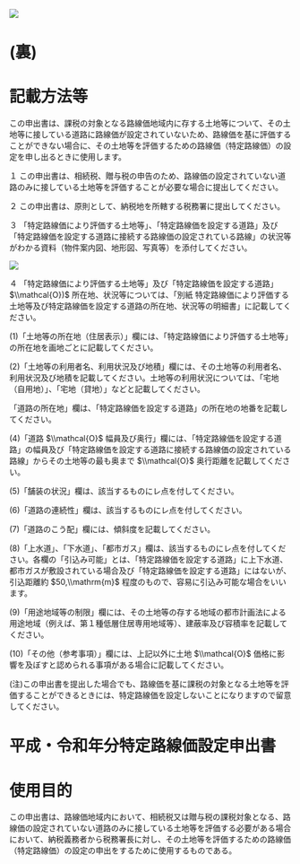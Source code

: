 ![](https://www.nta.go.jp/tmp/a9a06139-7c32-47dc-a2e8-31663146cad6/images/a31de1fbbd18ba5dbbf008d61f19e0b46acc916c10a6f59956563e4f910a7467.jpg)

# (裏)

# 記載方法等

この申出書は、課税の対象となる路線価地域内に存する土地等について、その土地等に接している道路に路線価が設定されていないため、路線価を基に評価することができない場合に、その土地等を評価するための路線価（特定路線価）の設定を申し出るときに使用します。

１ この申出書は、相続税、贈与税の申告のため、路線価の設定されていない道路のみに接している土地等を評価することが必要な場合に提出してください。

２ この申出書は、原則として、納税地を所轄する税務署に提出してください。

３ 「特定路線価により評価する土地等」、「特定路線価を設定する道路」及び「特定路線価を設定する道路に接続する路線価の設定されている路線」の状況等がわかる資料（物件案内図、地形図、写真等）を添付してください。

![](https://www.nta.go.jp/tmp/a9a06139-7c32-47dc-a2e8-31663146cad6/images/e26dede07be346881ae16a5466c6112eb337b2f7295fb2021fbac8bcee6aa11f.jpg)

４ 「特定路線価により評価する土地等」及び「特定路線価を設定する道路」 $\\mathcal{O})$ 所在地、状況等については、「別紙 特定路線価により評価する土地等及び特定路線価を設定する道路の所在地、状況等の明細書」に記載してください。

(1)「土地等の所在地（住居表示）」欄には、「特定路線価により評価する土地等」の所在地を画地ごとに記載してください。

(2)「土地等の利用者名、利用状況及び地積」欄には、その土地等の利用者名、利用状況及び地積を記載してください。土地等の利用状況については、「宅地（自用地）」、「宅地（貸地）」などと記載してください。

「道路の所在地」欄は、「特定路線価を設定する道路」の所在地の地番を記載してください。

(4)「道路 $\\mathcal{O}$ 幅員及び奥行」欄には、「特定路線価を設定する道路」の幅員及び「特定路線価を設定する道路に接続する路線価の設定されている路線」からその土地等の最も奥まで $\\mathcal{O}$ 奥行距離を記載してください。

(5)「舗装の状況」欄は、該当するものにレ点を付してください。

(6)「道路の連続性」欄は、該当するものにレ点を付してください。

(7)「道路のこう配」欄には、傾斜度を記載してください。

(8)「上水道」、「下水道」、「都市ガス」欄は、該当するものにレ点を付してください。各欄の「引込み可能」とは、「特定路線価を設定する道路」に上下水道、都市ガスが敷設されている場合及び「特定路線価を設定する道路」にはないが、引込距離約 $50,\\mathrm{m}$ 程度のもので、容易に引込み可能な場合をいいます。

(9)「用途地域等の制限」欄には、その土地等の存する地域の都市計画法による用途地域（例えば、第１種低層住居専用地域等）、建蔽率及び容積率を記載してください。

(10)「その他（参考事項）」欄には、上記以外に土地 $\\mathcal{O}$ 価格に影響を及ぼすと認められる事項がある場合に記載してください。

(注)この申出書を提出した場合でも、路線価を基に課税の対象となる土地等を評価することができるときには、特定路線価を設定しないことになりますので留意してください。

# 平成・令和年分特定路線価設定申出書

# 使用目的

この申出書は、路線価地域内において、相続税又は贈与税の課税対象となる、路線価の設定されていない道路のみに接している土地等を評価する必要がある場合において、納税義務者から税務署長に対し、その土地等を評価するための路線価（特定路線価）の設定の申出をするために使用するものである。